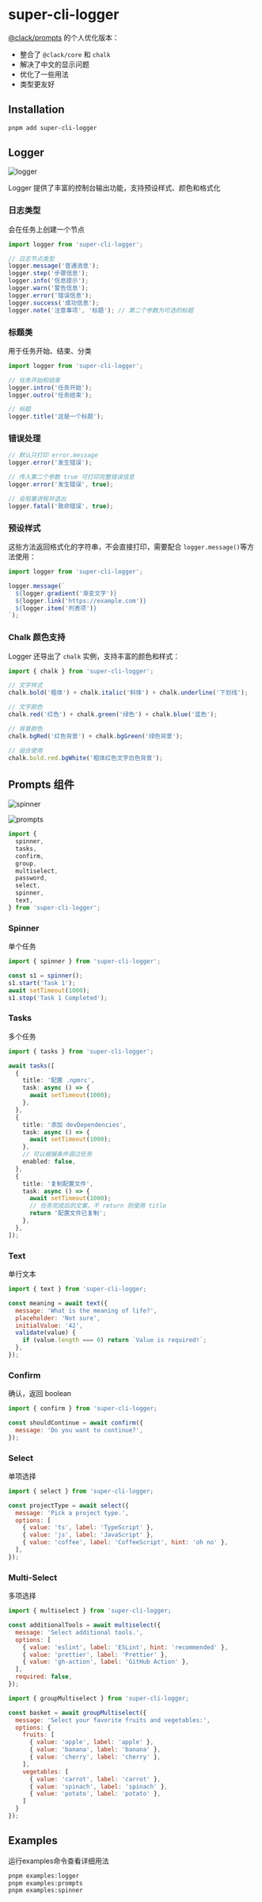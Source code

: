 # super-cli-logger

[@clack/prompts](https://github.com/bombshell-dev/clack/tree/main/packages/prompts) 的个人优化版本：
- 整合了 `@clack/core` 和 `chalk`
- 解决了中文的显示问题
- 优化了一些用法
- 类型更友好

## Installation

```bash
pnpm add super-cli-logger
```

## Logger

![logger](http://github.com/stekovinbranturry/super-cli-logger/raw/main/.github/assets/logger.png)

Logger 提供了丰富的控制台输出功能，支持预设样式、颜色和格式化

### 日志类型

会在任务上创建一个节点

```ts
import logger from 'super-cli-logger';

// 日志节点类型
logger.message('普通消息');
logger.step('步骤信息');
logger.info('信息提示');
logger.warn('警告信息');
logger.error('错误信息');
logger.success('成功信息');
logger.note('注意事项', '标题'); // 第二个参数为可选的标题
```

### 标题类

用于任务开始、结束、分类

```typescript
import logger from 'super-cli-logger';

// 任务开始和结束
logger.intro('任务开始');
logger.outro('任务结束');

// 标题
logger.title('这是一个标题');
```

### 错误处理

```typescript
// 默认只打印 error.message
logger.error('发生错误');

// 传入第二个参数 true 可打印完整错误信息
logger.error('发生错误', true);

// 会阻塞进程并退出
logger.fatal('致命错误', true); 
```

### 预设样式

这些方法返回格式化的字符串，不会直接打印，需要配合 `logger.message()`等方法使用：

```typescript
import logger from 'super-cli-logger';

logger.message(`
  ${logger.gradient('渐变文字')}
  ${logger.link('https://example.com')}
  ${logger.item('列表项')}
`);
```

### Chalk 颜色支持

Logger 还导出了 `chalk` 实例，支持丰富的颜色和样式：

```typescript
import { chalk } from 'super-cli-logger';

// 文字样式
chalk.bold('粗体') + chalk.italic('斜体') + chalk.underline('下划线');

// 文字颜色
chalk.red('红色') + chalk.green('绿色') + chalk.blue('蓝色');

// 背景颜色
chalk.bgRed('红色背景') + chalk.bgGreen('绿色背景');

// 组合使用
chalk.bold.red.bgWhite('粗体红色文字白色背景');
```

## Prompts 组件

![spinner](http://github.com/stekovinbranturry/super-cli-logger/raw/main/.github/assets/spinner.png)

![prompts](http://github.com/stekovinbranturry/super-cli-logger/raw/main/.github/assets/prompts.png)

```ts
import {
  spinner,
  tasks,
  confirm,
  group,
  multiselect,
  password,
  select,
  spinner,
  text,
} from 'super-cli-logger';
```

### Spinner

单个任务

```ts
import { spinner } from 'super-cli-logger';

const s1 = spinner();
s1.start('Task 1');
await setTimeout(1000);
s1.stop('Task 1 Completed');
```

### Tasks

多个任务

```ts
import { tasks } from 'super-cli-logger';

await tasks([
  {
    title: '配置 .npmrc',
    task: async () => {
      await setTimeout(1000);
    },
  },
  {
    title: '添加 devDependencies',
    task: async () => {
      await setTimeout(1000);
    },
    // 可以根据条件调过任务
    enabled: false,
  },
  {
    title: '复制配置文件',
    task: async () => {
      await setTimeout(1000);
      // 任务完成后的文案，不 return 则使用 title
      return '配置文件已复制';
    },
  },
]);
```

### Text

单行文本

```js
import { text } from 'super-cli-logger;

const meaning = await text({
  message: 'What is the meaning of life?',
  placeholder: 'Not sure',
  initialValue: '42',
  validate(value) {
    if (value.length === 0) return `Value is required!`;
  },
});
```

### Confirm

确认，返回 boolean

```js
import { confirm } from 'super-cli-logger;

const shouldContinue = await confirm({
  message: 'Do you want to continue?',
});
```

### Select

单项选择

```js
import { select } from 'super-cli-logger;

const projectType = await select({
  message: 'Pick a project type.',
  options: [
    { value: 'ts', label: 'TypeScript' },
    { value: 'js', label: 'JavaScript' },
    { value: 'coffee', label: 'CoffeeScript', hint: 'oh no' },
  ],
});
```

### Multi-Select

多项选择

```js
import { multiselect } from 'super-cli-logger;

const additionalTools = await multiselect({
  message: 'Select additional tools.',
  options: [
    { value: 'eslint', label: 'ESLint', hint: 'recommended' },
    { value: 'prettier', label: 'Prettier' },
    { value: 'gh-action', label: 'GitHub Action' },
  ],
  required: false,
});
```

```js
import { groupMultiselect } from 'super-cli-logger;

const basket = await groupMultiselect({
  message: 'Select your favorite fruits and vegetables:',
  options: {
    fruits: [
      { value: 'apple', label: 'apple' },
      { value: 'banana', label: 'banana' },
      { value: 'cherry', label: 'cherry' },
    ],
    vegetables: [
      { value: 'carrot', label: 'carrot' },
      { value: 'spinach', label: 'spinach' },
      { value: 'potato', label: 'potato' },
    ]
  }
});
```

## Examples

运行examples命令查看详细用法

```bash
pnpm examples:logger
pnpm examples:prompts
pnpm examples:spinner
```


